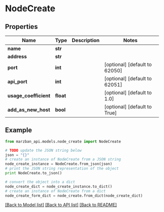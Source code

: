 # NodeCreate


## Properties

Name | Type | Description | Notes
------------ | ------------- | ------------- | -------------
**name** | **str** |  | 
**address** | **str** |  | 
**port** | **int** |  | [optional] [default to 62050]
**api_port** | **int** |  | [optional] [default to 62051]
**usage_coefficient** | **float** |  | [optional] [default to 1.0]
**add_as_new_host** | **bool** |  | [optional] [default to True]

## Example

```python
from marzban_api.models.node_create import NodeCreate

# TODO update the JSON string below
json = "{}"
# create an instance of NodeCreate from a JSON string
node_create_instance = NodeCreate.from_json(json)
# print the JSON string representation of the object
print NodeCreate.to_json()

# convert the object into a dict
node_create_dict = node_create_instance.to_dict()
# create an instance of NodeCreate from a dict
node_create_form_dict = node_create.from_dict(node_create_dict)
```
[[Back to Model list]](../README.md#documentation-for-models) [[Back to API list]](../README.md#documentation-for-api-endpoints) [[Back to README]](../README.md)


